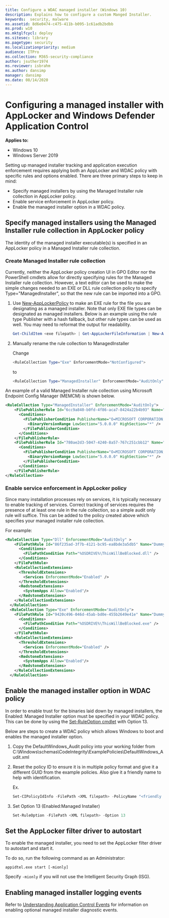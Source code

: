 ```yaml
---
title: Configure a WDAC managed installer (Windows 10)
description: Explains how to configure a custom Manged Installer.
keywords:  security, malware
ms.assetid: 8d6e0474-c475-411b-b095-1c61adb2bdbb
ms.prod: w10
ms.mktglfcycl: deploy
ms.sitesec: library
ms.pagetype: security
ms.localizationpriority: medium
audience: ITPro
ms.collection: M365-security-compliance
author: jsuther1974
ms.reviewer: isbrahm
ms.author: dansimp
manager: dansimp
ms.date: 08/14/2020
---
```


# Configuring a managed installer with AppLocker and Windows Defender Application Control

**Applies to:**

- Windows 10
- Windows Server 2019

Setting up managed installer tracking and application execution enforcement requires applying both an AppLocker and WDAC policy with specific rules and options enabled.
There are three primary steps to keep in mind:

- Specify managed installers by using the Managed Installer rule collection in AppLocker policy.
- Enable service enforcement in AppLocker policy.
- Enable the managed installer option in a WDAC policy.

## Specify managed installers using the Managed Installer rule collection in AppLocker policy

The identity of the managed installer executable(s) is specified in an AppLocker policy in a Managed Installer rule collection.

### Create Managed Installer rule collection

Currently, neither the AppLocker policy creation UI in GPO Editor nor the PowerShell cmdlets allow for directly specifying rules for the Managed Installer rule collection. However, a text editor can be used to make the simple changes needed to an EXE or DLL rule collection policy to specify Type="ManagedInstaller", so that the new rule can be imported into a GPO.

1. Use [New-AppLockerPolicy](https://docs.microsoft.com/powershell/module/applocker/new-applockerpolicy?view=win10-ps) to make an EXE rule for the file you are designating as a managed installer. Note that only EXE file types can be designated as managed installers. Below is an example using the rule type Publisher with a hash fallback, but other rule types can be used as well. You may need to reformat the output for readability.

    ```powershell
    Get-ChildItem <exe filepath> | Get-AppLockerFileInformation | New-AppLockerPolicy -RuleType Publisher, Hash -User Everyone -Xml > AppLocker_MI_PS_ISE.xml
    ```

2. Manually rename the rule collection to ManagedInstaller

    Change

    ```powershell
    <RuleCollection Type="Exe" EnforcementMode="NotConfigured">
    ```

    to

    ```powershell
    <RuleCollection Type="ManagedInstaller" EnforcementMode="AuditOnly">
    ```

An example of a valid Managed Installer rule collection using Microsoft Endpoint Config Manager (MEMCM) is shown below.

```xml
<RuleCollection Type="ManagedInstaller" EnforcementMode="AuditOnly">
    <FilePublisherRule Id="6cc9a840-b0fd-4f86-aca7-8424a22b4b93" Name="MEMCM - CCMEXEC.EXE, 5.0.0.0+, Microsoft signed" Description="" UserOrGroupSid="S-1-1-0" Action="Allow">
      <Conditions>
        <FilePublisherCondition PublisherName="O=MICROSOFT CORPORATION, L=REDMOND, S=WASHINGTON, C=US" ProductName="*" BinaryName="CCMEXEC.EXE">
          <BinaryVersionRange LowSection="5.0.0.0" HighSection="*" />
        </FilePublisherCondition>
      </Conditions>
    </FilePublisherRule>
    <FilePublisherRule Id="780ae2d3-5047-4240-8a57-767c251cbb12" Name="MEMCM - CCMSETUP.EXE, 5.0.0.0+, Microsoft signed" Description="" UserOrGroupSid="S-1-1-0" Action="Allow">
      <Conditions>
        <FilePublisherCondition PublisherName="O=MICROSOFT CORPORATION, L=REDMOND, S=WASHINGTON, C=US" ProductName="*" BinaryName="CCMSETUP.EXE">
          <BinaryVersionRange LowSection="5.0.0.0" HighSection="*" />
        </FilePublisherCondition>
      </Conditions>
    </FilePublisherRule>
</RuleCollection>
```

### Enable service enforcement in AppLocker policy

Since many installation processes rely on services, it is typically necessary to enable tracking of services.
Correct tracking of services requires the presence of at least one rule in the rule collection, so a simple audit only rule will suffice. This can be added to the policy created above which specifies your managed installer rule collection.

For example:

```xml
<RuleCollection Type="Dll" EnforcementMode="AuditOnly" >
    <FilePathRule Id="86f235ad-3f7b-4121-bc95-ea8bde3a5db5" Name="Dummy Rule" Description="" UserOrGroupSid="S-1-1-0" Action="Deny">
      <Conditions>
        <FilePathCondition Path="%OSDRIVE%\ThisWillBeBlocked.dll" />
      </Conditions>
    </FilePathRule>
    <RuleCollectionExtensions>
      <ThresholdExtensions>
        <Services EnforcementMode="Enabled" />
      </ThresholdExtensions>
      <RedstoneExtensions>
        <SystemApps Allow="Enabled"/>
      </RedstoneExtensions>
    </RuleCollectionExtensions>
  </RuleCollection>
  <RuleCollection Type="Exe" EnforcementMode="AuditOnly">
    <FilePathRule Id="9420c496-046d-45ab-bd0e-455b2649e41e" Name="Dummy Rule" Description="" UserOrGroupSid="S-1-1-0" Action="Deny">
      <Conditions>
        <FilePathCondition Path="%OSDRIVE%\ThisWillBeBlocked.exe" />
      </Conditions>
    </FilePathRule>
    <RuleCollectionExtensions>
      <ThresholdExtensions>
        <Services EnforcementMode="Enabled" />
      </ThresholdExtensions>
      <RedstoneExtensions>
        <SystemApps Allow="Enabled"/>
      </RedstoneExtensions>
    </RuleCollectionExtensions>
  </RuleCollection>
```

## Enable the managed installer option in WDAC policy

In order to enable trust for the binaries laid down by managed installers, the Enabled: Managed Installer option must be specified in your WDAC policy.
This can be done by using the [Set-RuleOption cmdlet](https://docs.microsoft.com/powershell/module/configci/set-ruleoption) with Option 13.

Below are steps to create a WDAC policy which allows Windows to boot and enables the managed installer option.

1. Copy the DefaultWindows_Audit policy into your working folder from C:\Windows\schemas\CodeIntegrity\ExamplePolicies\DefaultWindows_Audit.xml

2. Reset the policy ID to ensure it is in multiple policy format and give it a different GUID from the example policies. Also give it a friendly name to help with identification.

    Ex.

    ```powershell
    Set-CIPolicyIdInfo -FilePath <XML filepath> -PolicyName "<friendly name>" -ResetPolicyID
    ```

3. Set Option 13 (Enabled:Managed Installer)

    ```powershell
    Set-RuleOption -FilePath <XML filepath> -Option 13
    ```

## Set the AppLocker filter driver to autostart

To enable the managed installer, you need to set the AppLocker filter driver to autostart and start it.

To do so, run the following command as an Administrator:

```console
appidtel.exe start [-mionly]
```

Specify `-mionly` if you will not use the Intelligent Security Graph (ISG).

## Enabling managed installer logging events

Refer to [Understanding Application Control Events](event-id-explanations.md#optional-intelligent-security-graph-isg-or-managed-installer-mi-diagnostic-events) for information on enabling optional managed installer diagnostic events.
